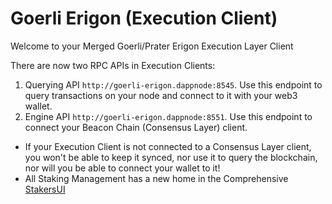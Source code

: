 # Goerli Erigon (Execution Client)

Welcome to your Merged Goerli/Prater Erigon Execution Layer Client

There are now two RPC APIs in Execution Clients:

1. Querying API `http://goerli-erigon.dappnode:8545`. Use this endpoint to query transactions on your node and connect to it with your web3 wallet.
2. Engine API `http://goerli-erigon.dappnode:8551`. Use this endpoint to connect your Beacon Chain (Consensus Layer) client.

- If your Execution Client is not connected to a Consensus Layer client, you won't be able to keep it synced, nor use it to query the blockchain, nor will you be able to connect your wallet to it!
- All Staking Management has a new home in the Comprehensive [StakersUI](http://my.dappnode/stakers/prater)
